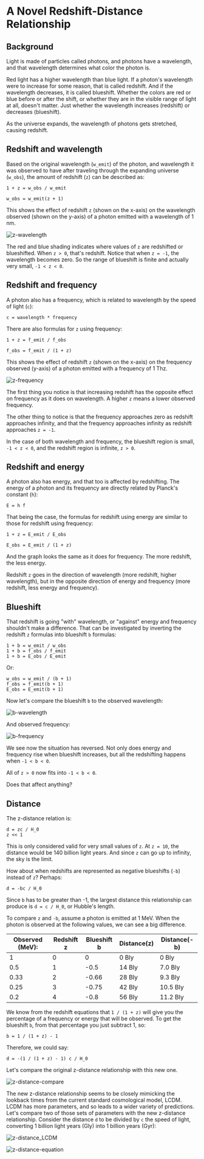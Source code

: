 # A Novel Redshift-Distance Relationship

## Background

Light is made of particles called photons, and photons have a wavelength, and that wavelength determines what color the photon is.

Red light has a higher wavelength than blue light. If a photon's wavelength were to increase for some reason, that is called redshift. And if the wavelength decreases, it is called blueshift. Whether the colors are red or blue before or after the shift, or whether they are in the visible range of light at all, doesn't matter. Just whether the wavelength increases (redshift) or decreases (blueshift).

As the universe expands, the wavelength of photons gets stretched, causing redshift.

## Redshift and wavelength

Based on the original wavelength (`w_emit`) of the photon, and wavelength it was observed to have after traveling through the expanding universe (`w_obs`), the amount of redshift (`z`) can be described as:

    1 + z = w_obs / w_emit

    w_obs = w_emit(z + 1)

This shows the effect of redshift `z` (shown on the x-axis) on the wavelength observed (shown on the y-axis) of a photon emitted with a wavelength of 1 nm.

![z-wavelength](z-wavelength.png)

The red and blue shading indicates where values of `z` are redshifted or blueshifted. When `z > 0`, that's redshift. Notice that when `z = -1`, the wavelength becomes zero. So the range of blueshift is finite and actually very small, `-1 < z < 0`.

## Redshift and frequency

A photon also has a frequency, which is related to wavelength by the speed of light (`c`):

    c = wavelength * frequency

There are also formulas for `z` using frequency:

    1 + z = f_emit / f_obs

    f_obs = f_emit / (1 + z)

This shows the effect of redshift `z` (shown on the x-axis) on the frequency observed (y-axis) of a photon emitted with a frequency of 1 Thz.

![z-frequency](z-frequency.png)

The first thing you notice is that increasing redshift has the opposite effect on frequency as it does on wavelength. A higher `z` means a lower observed frequency.

The other thing to notice is that the frequency approaches zero as redshift approaches infinity, and that the frequency approaches infinity as redshift approaches `z = -1`. 

In the case of both wavelength and frequency, the blueshift region is small, `-1 < z < 0`, and the redshift region is infinite, `z > 0`.

## Redshift and energy

A photon also has energy, and that too is affected by redshifting. The energy of a photon and its frequency are directly related by Planck's constant (`h`):

    E = h f

That being the case, the formulas for redshift using energy are similar to those for redshift using frequency:

    1 + z = E_emit / E_obs

    E_obs = E_emit / (1 + z)

And the graph looks the same as it does for frequency. The more redshift, the less energy.

Redshift `z` goes in the direction of wavelength (more redshift, higher wavelength), but in the opposite direction of energy and frequency (more redshift, less energy and frequency).

## Blueshift

That redshift is going "with" wavelength, or "against" energy and frequency shouldn't make a difference. That can be investigated by inverting the redshift `z` formulas into blueshift `b` formulas:

    1 + b = w_emit / w_obs
    1 + b = f_obs / f_emit
    1 + b = E_obs / E_emit

Or:

    w_obs = w_emit / (b + 1)
    f_obs = f_emit(b + 1)
    E_obs = E_emit(b + 1) 

Now let's compare the blueshift `b` to the observed wavelength:

![b-wavelength](b-wavelength.png)

And observed frequency:

![b-frequency](b-frequency.png)

We see now the situation has reversed. Not only does energy and frequency rise when blueshift increases, but all the redshifting happens when `-1 < b < 0`.

All of `z > 0` now fits into `-1 < b < 0`.

Does that affect anything?

## Distance

The z-distance relation is:

    d = zc / H_0
    z << 1

This is only considered valid for very small values of `z`. At `z = 10`, the distance would be 140 billion light years. And since `z` can go up to infinity, the sky is the limit.

How about when redshifts are represented as negative blueshifts (`-b`) instead of `z`? Perhaps:

    d = -bc / H_0

Since `b` has to be greater than -1, the largest distance this relationship can produce is `d = c / H_0`, or Hubble's length. 

To compare `z` and `-b`, assume a photon is emitted at 1 MeV. When the photon is observed at the following values, we can see a big difference.

|Observed (MeV):|Redshift z|Blueshift b|Distance(z)|Distance(-b)|
|---------------|----------|-----------|-----------|------------|        
|1              |0         |0          |0 Bly      |0 Bly       |
|0.5            |1         |-0.5       |14 Bly     |7.0 Bly     |
|0.33           |2         |-0.66      |28 Bly     |9.3 Bly     |
|0.25           |3         |-0.75      |42 Bly     |10.5 Bly    |    
|0.2            |4         |-0.8       |56 Bly     |11.2 Bly    |

We know from the redshift equations that `1 / (1 + z)` will give you the percentage of a frequency or energy that will be observed. To get the blueshift `b`, from that percentage you just subtract 1, so:

    b = 1 / (1 + z) - 1

Therefore, we could say:

    d = -(1 / (1 + z) - 1) c / H_0

Let's compare the original z-distance relationship with this new one.

![z-distance-compare](z-distance-compare.png)

The new z-distance relationship seems to be closely mimicking the lookback times from the current standard cosmological model, LCDM. LCDM has more parameters, and so leads to a wider variety of predictions. Let's compare two of those sets of parameters with the new z-distance relationship. Consider the distance `d` to be divided by `c` the speed of light, converting 1 billion light years (Gly) into 1 billion years (Gyr): 

![z-distance_LCDM](z-distance_LCDM.png)

![z-distance-equation](z-distance-equation.png)
